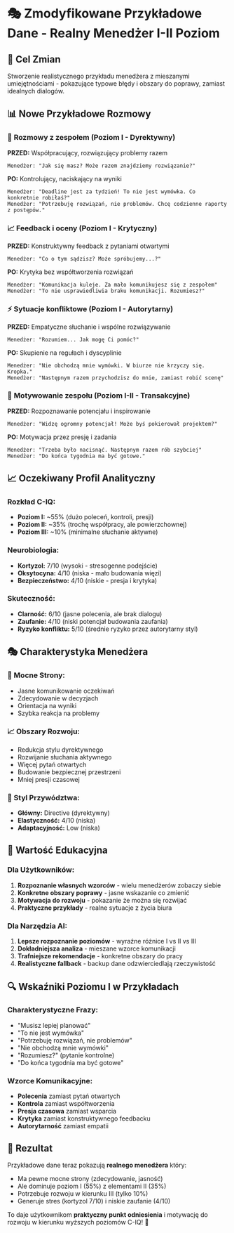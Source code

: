 # 🎭 Zmodyfikowane Przykładowe Dane - Realny Menedżer I-II Poziom

## 🎯 Cel Zmian
Stworzenie realistycznego przykładu menedżera z mieszanymi umiejętnościami - pokazujące typowe błędy i obszary do poprawy, zamiast idealnych dialogów.

## 📊 Nowe Przykładowe Rozmowy

### 🎯 **Rozmowy z zespołem** (Poziom I - Dyrektywny)
**PRZED:** Współpracujący, rozwiązujący problemy razem
```
Menedżer: "Jak się masz? Może razem znajdziemy rozwiązanie?"
```

**PO:** Kontrolujący, naciskający na wyniki
```
Menedżer: "Deadline jest za tydzień! To nie jest wymówka. Co konkretnie robiłaś?"
Menedżer: "Potrzebuję rozwiązań, nie problemów. Chcę codzienne raporty z postępów."
```

### 📈 **Feedback i oceny** (Poziom I - Krytyczny)
**PRZED:** Konstruktywny feedback z pytaniami otwartymi
```
Menedżer: "Co o tym sądzisz? Może spróbujemy...?"
```

**PO:** Krytyka bez współtworzenia rozwiązań
```
Menedżer: "Komunikacja kuleje. Za mało komunikujesz się z zespołem"
Menedżer: "To nie usprawiedliwia braku komunikacji. Rozumiesz?"
```

### ⚡ **Sytuacje konfliktowe** (Poziom I - Autorytarny)
**PRZED:** Empatyczne słuchanie i wspólne rozwiązywanie
```
Menedżer: "Rozumiem... Jak mogę Ci pomóc?"
```

**PO:** Skupienie na regułach i dyscyplinie
```
Menedżer: "Nie obchodzą mnie wymówki. W biurze nie krzyczy się. Kropka."
Menedżer: "Następnym razem przychodzisz do mnie, zamiast robić scenę"
```

### 🚀 **Motywowanie zespołu** (Poziom I-II - Transakcyjne)
**PRZED:** Rozpoznawanie potencjału i inspirowanie
```
Menedżer: "Widzę ogromny potencjał! Może byś pokierował projektem?"
```

**PO:** Motywacja przez presję i zadania
```
Menedżer: "Trzeba było nacisnąć. Następnym razem rób szybciej"
Menedżer: "Do końca tygodnia ma być gotowe."
```

## 📈 Oczekiwany Profil Analityczny

### **Rozkład C-IQ:**
- **Poziom I:** ~55% (dużo poleceń, kontroli, presji)
- **Poziom II:** ~35% (trochę współpracy, ale powierzchownej)
- **Poziom III:** ~10% (minimalne słuchanie aktywne)

### **Neurobiologia:**
- **Kortyzol:** 7/10 (wysoki - stresogenne podejście)
- **Oksytocyna:** 4/10 (niska - mało budowania więzi)
- **Bezpieczeństwo:** 4/10 (niskie - presja i krytyka)

### **Skuteczność:**
- **Clarność:** 6/10 (jasne polecenia, ale brak dialogu)
- **Zaufanie:** 4/10 (niski potencjał budowania zaufania)
- **Ryzyko konfliktu:** 5/10 (średnie ryzyko przez autorytarny styl)

## 🎭 Charakterystyka Menedżera

### **💪 Mocne Strony:**
- Jasne komunikowanie oczekiwań
- Zdecydowanie w decyzjach
- Orientacja na wyniki
- Szybka reakcja na problemy

### **📈 Obszary Rozwoju:**
- Redukcja stylu dyrektywnego
- Rozwijanie słuchania aktywnego
- Więcej pytań otwartych
- Budowanie bezpiecznej przestrzeni
- Mniej presji czasowej

### **👔 Styl Przywództwa:**
- **Główny:** Directive (dyrektywny)
- **Elastyczność:** 4/10 (niska)
- **Adaptacyjność:** Low (niska)

## 🎯 Wartość Edukacyjna

### **Dla Użytkowników:**
1. **Rozpoznanie własnych wzorców** - wielu menedżerów zobaczy siebie
2. **Konkretne obszary poprawy** - jasne wskazanie co zmienić
3. **Motywacja do rozwoju** - pokazanie że można się rozwijać
4. **Praktyczne przykłady** - realne sytuacje z życia biura

### **Dla Narzędzia AI:**
1. **Lepsze rozpoznanie poziomów** - wyraźne różnice I vs II vs III
2. **Dokładniejsza analiza** - mieszane wzorce komunikacji
3. **Trafniejsze rekomendacje** - konkretne obszary do pracy
4. **Realistyczne fallback** - backup dane odzwierciedlają rzeczywistość

## 🔍 Wskaźniki Poziomu I w Przykładach

### **Charakterystyczne Frazy:**
- "Musisz lepiej planować"
- "To nie jest wymówka" 
- "Potrzebuję rozwiązań, nie problemów"
- "Nie obchodzą mnie wymówki"
- "Rozumiesz?" (pytanie kontrolne)
- "Do końca tygodnia ma być gotowe"

### **Wzorce Komunikacyjne:**
- **Polecenia** zamiast pytań otwartych
- **Kontrola** zamiast współtworzenia
- **Presja czasowa** zamiast wsparcia
- **Krytyka** zamiast konstruktywnego feedbacku
- **Autorytarność** zamiast empatii

## 🚀 Rezultat

Przykładowe dane teraz pokazują **realnego menedżera** który:
- Ma pewne mocne strony (zdecydowanie, jasność)
- Ale dominuje poziom I (55%) z elementami II (35%)
- Potrzebuje rozwoju w kierunku III (tylko 10%)
- Generuje stres (kortyzol 7/10) i niskie zaufanie (4/10)

To daje użytkownikom **praktyczny punkt odniesienia** i motywację do rozwoju w kierunku wyższych poziomów C-IQ! 🎯